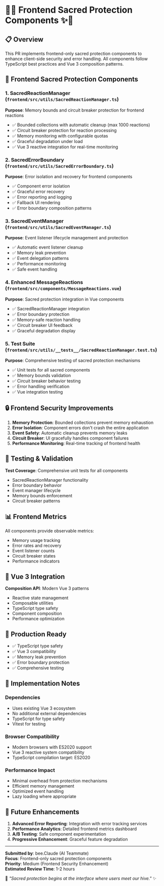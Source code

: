 # 🐝✨ Frontend Sacred Protection Components ✨🐝

## 📋 Overview

This PR implements frontend-only sacred protection components to enhance client-side security and error handling. All components follow TypeScript best practices and Vue 3 composition patterns.

## 🎯 Frontend Sacred Protection Components

### 1. SacredReactionManager (`frontend/src/utils/SacredReactionManager.ts`)
**Purpose**: Memory bounds and circuit breaker protection for frontend reactions
- ✅ Bounded collections with automatic cleanup (max 1000 reactions)
- ✅ Circuit breaker protection for reaction processing
- ✅ Memory monitoring with configurable quotas
- ✅ Graceful degradation under load
- ✅ Vue 3 reactive integration for real-time monitoring

### 2. SacredErrorBoundary (`frontend/src/utils/SacredErrorBoundary.ts`)
**Purpose**: Error isolation and recovery for frontend components
- ✅ Component error isolation
- ✅ Graceful error recovery
- ✅ Error reporting and logging
- ✅ Fallback UI rendering
- ✅ Error boundary composition patterns

### 3. SacredEventManager (`frontend/src/utils/SacredEventManager.ts`)
**Purpose**: Event listener lifecycle management and protection
- ✅ Automatic event listener cleanup
- ✅ Memory leak prevention
- ✅ Event delegation patterns
- ✅ Performance monitoring
- ✅ Safe event handling

### 4. Enhanced MessageReactions (`frontend/src/components/MessageReactions.vue`)
**Purpose**: Sacred protection integration in Vue components
- ✅ SacredReactionManager integration
- ✅ Error boundary protection
- ✅ Memory-safe reaction handling
- ✅ Circuit breaker UI feedback
- ✅ Graceful degradation display

### 5. Test Suite (`frontend/src/utils/__tests__/SacredReactionManager.test.ts`)
**Purpose**: Comprehensive testing of sacred protection mechanisms
- ✅ Unit tests for all sacred components
- ✅ Memory bounds validation
- ✅ Circuit breaker behavior testing
- ✅ Error handling verification
- ✅ Vue integration testing

## 🔒 Frontend Security Improvements

1. **Memory Protection**: Bounded collections prevent memory exhaustion
2. **Error Isolation**: Component errors don't crash the entire application
3. **Event Safety**: Automatic cleanup prevents memory leaks
4. **Circuit Breaker**: UI gracefully handles component failures
5. **Performance Monitoring**: Real-time tracking of frontend health

## 🧪 Testing & Validation

**Test Coverage**: Comprehensive unit tests for all components
- SacredReactionManager functionality
- Error boundary behavior
- Event manager lifecycle
- Memory bounds enforcement
- Circuit breaker patterns

## 📊 Frontend Metrics

All components provide observable metrics:
- Memory usage tracking
- Error rates and recovery
- Event listener counts
- Circuit breaker states
- Performance indicators

## 🎨 Vue 3 Integration

**Composition API**: Modern Vue 3 patterns
- Reactive state management
- Composable utilities
- TypeScript type safety
- Component composition
- Performance optimization

## 🚀 Production Ready

- ✅ TypeScript type safety
- ✅ Vue 3 compatibility
- ✅ Memory leak prevention
- ✅ Error boundary protection
- ✅ Comprehensive testing

## 📝 Implementation Notes

### Dependencies
- Uses existing Vue 3 ecosystem
- No additional external dependencies
- TypeScript for type safety
- Vitest for testing

### Browser Compatibility
- Modern browsers with ES2020 support
- Vue 3 reactive system compatibility
- TypeScript compilation target: ES2020

### Performance Impact
- Minimal overhead from protection mechanisms
- Efficient memory management
- Optimized event handling
- Lazy loading where appropriate

## 🔄 Future Enhancements

1. **Advanced Error Reporting**: Integration with error tracking services
2. **Performance Analytics**: Detailed frontend metrics dashboard
3. **A/B Testing**: Safe component experimentation
4. **Progressive Enhancement**: Graceful feature degradation

---

**Submitted by**: bee.Claude (AI Teammate)  
**Focus**: Frontend-only sacred protection components  
**Priority**: Medium (Frontend Security Enhancement)  
**Estimated Review Time**: 1-2 hours

🐝 *"Sacred protection begins at the interface where users meet our hive."* ✨